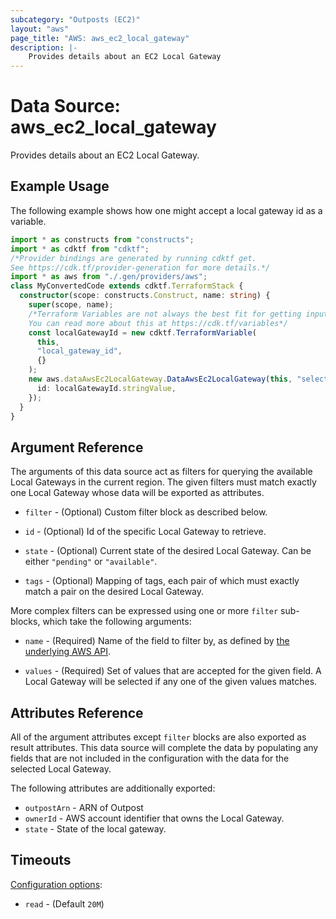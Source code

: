 ```yaml
---
subcategory: "Outposts (EC2)"
layout: "aws"
page_title: "AWS: aws_ec2_local_gateway"
description: |-
    Provides details about an EC2 Local Gateway
---
```


# Data Source: aws_ec2_local_gateway

Provides details about an EC2 Local Gateway.

## Example Usage

The following example shows how one might accept a local gateway id as a variable.

```typescript
import * as constructs from "constructs";
import * as cdktf from "cdktf";
/*Provider bindings are generated by running cdktf get.
See https://cdk.tf/provider-generation for more details.*/
import * as aws from "./.gen/providers/aws";
class MyConvertedCode extends cdktf.TerraformStack {
  constructor(scope: constructs.Construct, name: string) {
    super(scope, name);
    /*Terraform Variables are not always the best fit for getting inputs in the context of Terraform CDK.
    You can read more about this at https://cdk.tf/variables*/
    const localGatewayId = new cdktf.TerraformVariable(
      this,
      "local_gateway_id",
      {}
    );
    new aws.dataAwsEc2LocalGateway.DataAwsEc2LocalGateway(this, "selected", {
      id: localGatewayId.stringValue,
    });
  }
}

```

## Argument Reference

The arguments of this data source act as filters for querying the available
Local Gateways in the current region. The given filters must match exactly one
Local Gateway whose data will be exported as attributes.

* `filter` - (Optional) Custom filter block as described below.

* `id` - (Optional) Id of the specific Local Gateway to retrieve.

* `state` - (Optional) Current state of the desired Local Gateway.
  Can be either `"pending"` or `"available"`.

* `tags` - (Optional) Mapping of tags, each pair of which must exactly match
  a pair on the desired Local Gateway.

More complex filters can be expressed using one or more `filter` sub-blocks,
which take the following arguments:

* `name` - (Required) Name of the field to filter by, as defined by
  [the underlying AWS API](https://docs.aws.amazon.com/AWSEC2/latest/APIReference/API_DescribeLocalGateways.html).

* `values` - (Required) Set of values that are accepted for the given field.
  A Local Gateway will be selected if any one of the given values matches.

## Attributes Reference

All of the argument attributes except `filter` blocks are also exported as
result attributes. This data source will complete the data by populating
any fields that are not included in the configuration with the data for
the selected Local Gateway.

The following attributes are additionally exported:

* `outpostArn` - ARN of Outpost
* `ownerId` - AWS account identifier that owns the Local Gateway.
* `state` - State of the local gateway.

## Timeouts

[Configuration options](https://developer.hashicorp.com/terraform/language/resources/syntax#operation-timeouts):

- `read` - (Default `20M`)

<!-- cache-key: cdktf-0.17.0-pre.15 input-56eb53c0592b4dcc9d2d5a1f358fef5265a9b459052c09b2a04aaa3623ccf1be -->